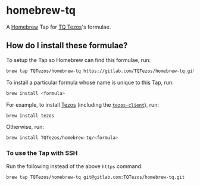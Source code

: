 # homebrew-tq

A [Homebrew](https://brew.sh/) Tap for [TQ Tezos](https://tqtezos.com/)'s formulae.


## How do I install these formulae?

To setup the Tap so Homebrew can find this formulae, run:

```bash
brew tap TQTezos/homebrew-tq https://gitlab.com/TQTezos/homebrew-tq.git
```

To install a particular formula whose name is unique to this Tap, run:

```bash
brew install <formula>
```

For example, to install [Tezos](https://gitlab.com/tezos/tezos)
(including the [`tezos-client`](https://tezos.gitlab.io/master/introduction/howtouse.html)), run:

```bash
brew install tezos
```

Otherwise, run:

```bash
brew install TQTezos/homebrew-tq/<formula>
```


### To use the Tap with SSH

Run the following instead of the above `https` command:

```bash
brew tap TQTezos/homebrew-tq git@gitlab.com:TQTezos/homebrew-tq.git
```

